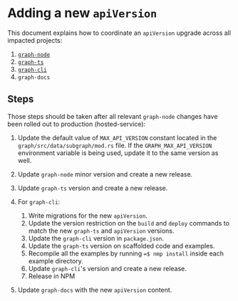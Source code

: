 # Adding a new `apiVersion`

This document explains how to coordinate an `apiVersion` upgrade
across all impacted projects:

1.  [`graph-node`](https:github.com/graphprotocol/graph-node)
2.  [`graph-ts`](https:github.com/graphprotocol/graph-ts)
3.  [`graph-cli`](https:github.com/graphprotocol/graph-cli)
4.  `graph-docs`

## Steps

Those steps should be taken after all relevant `graph-node` changes
have been rolled out to production (hosted-service):

1.  Update the default value of `MAX_API_VERSION` constant located in
    the `graph/src/data/subgraph/mod.rs` file. If the
    `GRAPH_MAX_API_VERSION` environment variable is being used, update
    it to the same version as well.

2.  Update `graph-node` minor version and create a new release.

3.  Update `graph-ts` version and create a new release.

4.  For `graph-cli`:

    1.  Write migrations for the new `apiVersion`.
    2.  Update the version restriction on the `build` and `deploy`
        commands to match the new `graph-ts` and `apiVersion` versions.
    3.  Update the `graph-cli` version in `package.json`.
    4.  Update the `graph-ts` version on scaffolded code and examples.
    5.  Recompile all the examples by running `=$ nmp install` inside
        each example directory.
    6.  Update `graph-cli`\'s version and create a new release.
    7.  Release in NPM

5.  Update `graph-docs` with the new `apiVersion` content.
